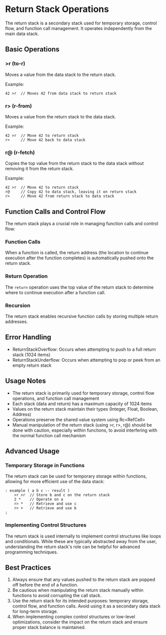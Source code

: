 # Return Stack Operations

The return stack is a secondary stack used for temporary storage, control flow, and function call management. It operates independently from the main data stack.

## Basic Operations

### >r (to-r)
Moves a value from the data stack to the return stack.

Example:
```forth
42 >r  // Moves 42 from data stack to return stack
```

### r> (r-from)
Moves a value from the return stack to the data stack.

Example:
```forth
42 >r  // Move 42 to return stack
r>     // Move 42 back to data stack
```

### r@ (r-fetch)
Copies the top value from the return stack to the data stack without removing it from the return stack.

Example:
```forth
42 >r  // Move 42 to return stack
r@     // Copy 42 to data stack, leaving it on return stack
r>     // Move 42 from return stack to data stack
```

## Function Calls and Control Flow

The return stack plays a crucial role in managing function calls and control flow:

### Function Calls
When a function is called, the return address (the location to continue execution after the function completes) is automatically pushed onto the return stack.

### Return Operation
The `return` operation uses the top value of the return stack to determine where to continue execution after a function call.

### Recursion
The return stack enables recursive function calls by storing multiple return addresses.

## Error Handling

- ReturnStackOverflow: Occurs when attempting to push to a full return stack (1024 items)
- ReturnStackUnderflow: Occurs when attempting to pop or peek from an empty return stack

## Usage Notes

- The return stack is primarily used for temporary storage, control flow operations, and function call management
- Each stack (data and return) has a maximum capacity of 1024 items
- Values on the return stack maintain their types (Integer, Float, Boolean, Address)
- Operations preserve the shared value system using Rc<RefCell<Value>>
- Manual manipulation of the return stack (using >r, r>, r@) should be done with caution, especially within functions, to avoid interfering with the normal function call mechanism

## Advanced Usage

### Temporary Storage in Functions
The return stack can be used for temporary storage within functions, allowing for more efficient use of the data stack:

```forth
: example ( a b c -- result )
    >r >r  // Store b and c on the return stack
    2 *    // Operate on a
    r> *   // Retrieve and use c
    r> +   // Retrieve and use b
;
```

### Implementing Control Structures
The return stack is used internally to implement control structures like loops and conditionals. While these are typically abstracted away from the user, understanding the return stack's role can be helpful for advanced programming techniques.

## Best Practices

1. Always ensure that any values pushed to the return stack are popped off before the end of a function.
2. Be cautious when manipulating the return stack manually within functions to avoid corrupting the call stack.
3. Use the return stack for its intended purposes: temporary storage, control flow, and function calls. Avoid using it as a secondary data stack for long-term storage.
4. When implementing complex control structures or low-level optimizations, consider the impact on the return stack and ensure proper stack balance is maintained.
